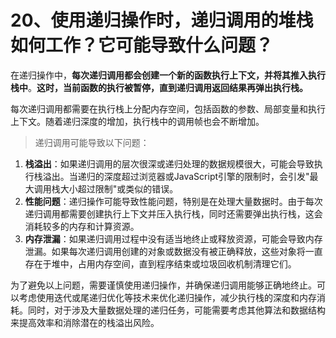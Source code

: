 # 20、使用递归操作时，递归调用的堆栈如何工作？它可能导致什么问题？

在递归操作中，**每次递归调用都会创建一个新的函数执行上下文，并将其推入执行栈中**。**这时，当前函数的执行被暂停，直到递归调用返回结果再弹出执行栈。**

每次递归调用都需要在执行栈上分配内存空间，包括函数的参数、局部变量和执行上下文。随着递归深度的增加，执行栈中的调用帧也会不断增加。

> 递归调用可能导致以下问题：

1. **栈溢出**：如果递归调用的层次很深或递归处理的数据规模很大，可能会导致执行栈溢出。当递归的深度超过浏览器或JavaScript引擎的限制时，会引发"最大调用栈大小超过限制"或类似的错误。
2. **性能问题**：递归操作可能导致性能问题，特别是在处理大量数据时。由于每次递归调用都需要创建执行上下文并压入执行栈，同时还需要弹出执行栈，这会消耗较多的内存和计算资源。
3. **内存泄漏**：如果递归调用过程中没有适当地终止或释放资源，可能会导致内存泄漏。如果每次递归调用创建的对象或数据没有被正确释放，这些对象将一直存在于堆中，占用内存空间，直到程序结束或垃圾回收机制清理它们。

为了避免以上问题，需要谨慎使用递归操作，并确保递归调用能够正确地终止。可以考虑使用迭代或尾递归优化等技术来优化递归操作，减少执行栈的深度和内存消耗。同时，对于涉及大量数据处理的递归任务，可能需要考虑其他算法和数据结构来提高效率和消除潜在的栈溢出风险。